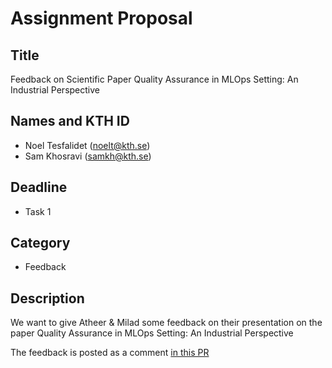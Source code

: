 # Assignment Proposal

## Title

Feedback on Scientific Paper Quality Assurance in MLOps Setting: An Industrial Perspective

## Names and KTH ID

  - Noel Tesfalidet (noelt@kth.se)
  - Sam Khosravi (samkh@kth.se)

## Deadline
- Task 1

## Category
- Feedback

## Description
We want to give Atheer & Milad some feedback on their presentation on the paper Quality Assurance in MLOps Setting: An Industrial Perspective

The feedback is posted as a comment [in this PR](https://github.com/KTH/devops-course/pull/2479)
